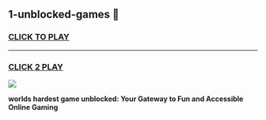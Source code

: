 
## 1-unblocked-games 👋
<h3>
<a href="https://premium.freeplayer.one?title=1-unblocked-games&ref=14F">CLICK TO PLAY</a></h3>
<hr>

<h3>
<a href="https://premium.freeplayer.one?title=1-unblocked-games&ref=14F">CLICK 2 PLAY</a>
  
</h3>

<a href="https://premium.freeplayer.one?title=1-unblocked-games&ref=12F/"><img src="https://clearcache.store/games.png"></a>


**worlds hardest game unblocked: Your Gateway to Fun and Accessible Online Gaming**
